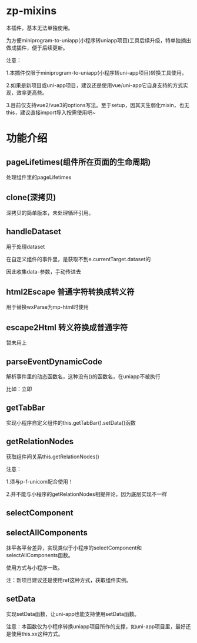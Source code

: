 # zp-mixins
本插件，基本无法单独使用。

为方便miniprogram-to-uniapp(小程序转uniapp项目)工具后续升级，特单独摘出做成插件，便于后续更新。


注意：

1.本插件仅限于miniprogram-to-uniapp(小程序转uni-app项目)转换工具使用，

2.如果是新项目或uni-app项目，建议还是使用vue/uni-app它自身支持的方式实现，效率更高些。

3.目前仅支持vue2/vue3的options写法。至于setup，因其天生弱化mixin，也无this，建议直接import导入按需使用吧~

# 功能介绍

## pageLifetimes(组件所在页面的生命周期)
处理组件里的pageLifetimes

## clone(深拷贝)
深拷贝的简单版本，未处理循环引用。

## handleDataset
用于处理dataset

在自定义组件的事件里，是获取不到e.currentTarget.dataset的

因此收集data-参数，手动传进去

## html2Escape 普通字符转换成转义符
用于替换wxParse为mp-html时使用

## escape2Html 转义符换成普通字符
暂未用上

## parseEventDynamicCode
解析事件里的动态函数名，这种没有()的函数名，在uniapp不被执行

比如：<view bindtap="{{openId==undefined?'denglu':'hy_to'}}">立即</view>
	
## getTabBar
实现小程序自定义组件的this.getTabBar().setData()函数

## getRelationNodes
获取组件间关系this.getRelationNodes() 

注意： 

1.须与p-f-unicom配合使用！ 

2.并不能与小程序的getRelationNodes相提并论，因为底层实现不一样

## selectComponent
## selectAllComponents
抹平各平台差异，实现类似于小程序的selectComponent和selectAllComponents函数。 

使用方式与小程序一致。 

注：新项目建议还是使用ref这种方式，获取组件实例。

## setData
实现setData函数，让uni-app也能支持使用setData函数。 

注意：本函数仅为小程序转换uniapp项目所作的支撑，如uni-app项目里，最好还是使用this.xx这种方式。
